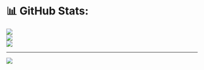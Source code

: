 
# 📊 GitHub Stats:
![](https://github-readme-stats.vercel.app/api?username=shahjeet23&theme=dark&hide_border=false&include_all_commits=true&count_private=true)<br/>
![](https://github-readme-streak-stats.herokuapp.com/?user=shahjeet23&theme=dark&hide_border=false)<br/>
![](https://github-readme-stats.vercel.app/api/top-langs/?username=shahjeet23&theme=dark&hide_border=false&include_all_commits=true&count_private=true&layout=compact)

---
[![](https://visitcount.itsvg.in/api?id=shahjeet23&icon=0&color=0)](https://visitcount.itsvg.in)

<!-- Proudly created with GPRM ( https://gprm.itsvg.in ) -->